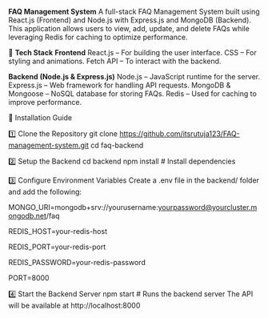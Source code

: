 **FAQ Management System**
A full-stack FAQ Management System built using React.js (Frontend) and Node.js with Express.js and MongoDB (Backend). This application allows users to view, add, update, and delete FAQs while leveraging Redis for caching to optimize performance.

🚀 **Tech Stack**
**Frontend**
React.js – For building the user interface.
CSS – For styling and animations.
Fetch API – To interact with the backend.

**Backend (Node.js & Express.js)**
Node.js – JavaScript runtime for the server.
Express.js – Web framework for handling API requests.
MongoDB & Mongoose – NoSQL database for storing FAQs.
Redis – Used for caching to improve performance.

🔧 Installation Guide

  1️⃣ Clone the Repository
  git clone https://github.com/itsrutuja123/FAQ-management-system.git
  cd faq-backend

 2️⃣ Setup the Backend
 cd backend
 npm install  # Install dependencies

 3️⃣ Configure Environment Variables
 Create a .env file in the backend/ folder and add the following:

  MONGO_URI=mongodb+srv://yourusername:yourpassword@yourcluster.mongodb.net/faq

  REDIS_HOST=your-redis-host

  REDIS_PORT=your-redis-port

  REDIS_PASSWORD=your-redis-password

  PORT=8000

 4️⃣ Start the Backend Server
 npm start  # Runs the backend server
 The API will be available at http://localhost:8000
